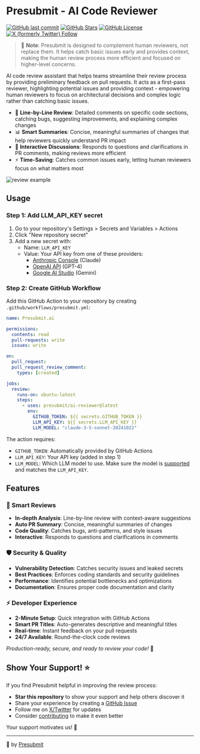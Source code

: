 # Presubmit - AI Code Reviewer

[![GitHub last commit](https://img.shields.io/github/last-commit/presubmit/ai-reviewer)](https://github.com/presubmit/ai-reviewer/commits)
[![GitHub Stars](https://img.shields.io/github/stars/presubmit/ai-reviewer?style=social)](https://github.com/presubmit/ai-reviewer/stargazers)
[![GitHub License](https://img.shields.io/github/license/presubmit/ai-reviewer?color=yellow)](https://github.com/presubmit/ai-reviewer/blob/main/LICENSE)
[![X (formerly Twitter) Follow](https://img.shields.io/twitter/follow/presubmitai?style=social)](https://x.com/intent/follow?screen_name=presubmitai)

> 🤝 **Note**: Presubmit is designed to complement human reviewers, not replace them. It helps catch basic issues early and provides context, making the human review process more efficient and focused on higher-level concerns.

AI code review assistant that helps teams streamline their review process by providing preliminary feedback on pull requests. It acts as a first-pass reviewer, highlighting potential issues and providing context - empowering human reviewers to focus on architectural decisions and complex logic rather than catching basic issues.

- 📝 **Line-by-Line Review**: Detailed comments on specific code sections, catching bugs, suggesting improvements, and explaining complex changes
- 📊 **Smart Summaries**: Concise, meaningful summaries of changes that help reviewers quickly understand PR impact
- 💬 **Interactive Discussions**: Responds to questions and clarifications in PR comments, making reviews more efficient
- ⚡ **Time-Saving**: Catches common issues early, letting human reviewers focus on what matters most

![review example](https://github.com/presubmit/ai-reviewer/blob/main/assets/review_example.png?raw=true)

## Usage

### Step 1: Add LLM_API_KEY secret

1. Go to your repository's Settings > Secrets and Variables > Actions
2. Click "New repository secret"
3. Add a new secret with:
   - Name: `LLM_API_KEY`
   - Value: Your API key from one of these providers:
     - [Anthropic Console](https://console.anthropic.com/) (Claude)
     - [OpenAI API](https://platform.openai.com/api-keys) (GPT-4)
     - [Google AI Studio](https://aistudio.google.com/app/apikeys) (Gemini)

### Step 2: Create GitHub Workflow

Add this GitHub Action to your repository by creating `.github/workflows/presubmit.yml`:

```yaml
name: Presubmit.ai

permissions:
  contents: read
  pull-requests: write
  issues: write

on:
  pull_request:
  pull_request_review_comment:
    types: [created]

jobs:
  review:
    runs-on: ubuntu-latest
    steps:
      - uses: presubmit/ai-reviewer@latest
        env:
          GITHUB_TOKEN: ${{ secrets.GITHUB_TOKEN }}
          LLM_API_KEY: ${{ secrets.LLM_API_KEY }}
          LLM_MODEL: "claude-3-5-sonnet-20241022"
```

The action requires:

- `GITHUB_TOKEN`: Automatically provided by GitHub Actions
- `LLM_API_KEY`: Your API key (added in step 1)
- `LLM_MODEL`: Which LLM model to use. Make sure the model is [supported](https://github.com/presubmit/ai-reviewer/blob/main/src/ai.ts) and matches the `LLM_API_KEY`.

## Features

### 🤖 Smart Reviews

- **In-depth Analysis**: Line-by-line review with context-aware suggestions
- **Auto PR Summary**: Concise, meaningful summaries of changes
- **Code Quality**: Catches bugs, anti-patterns, and style issues
- **Interactive**: Responds to questions and clarifications in comments

### 🛡️ Security & Quality

- **Vulnerability Detection**: Catches security issues and leaked secrets
- **Best Practices**: Enforces coding standards and security guidelines
- **Performance**: Identifies potential bottlenecks and optimizations
- **Documentation**: Ensures proper code documentation and clarity

### ⚡ Developer Experience

- **2-Minute Setup**: Quick integration with GitHub Actions
- **Smart PR Titles**: Auto-generates descriptive and meaningful titles
- **Real-time**: Instant feedback on your pull requests
- **24/7 Available**: Round-the-clock code reviews

_Production-ready, secure, and ready to review your code!_ 🚀

## Show Your Support! ⭐

If you find Presubmit helpful in improving the review process:

- **Star this repository** to show your support and help others discover it
- Share your experience by creating a [GitHub Issue](https://github.com/presubmit/ai-reviewer/issues)
- Follow me on [X/Twitter](https://x.com/bdstanga) for updates
- Consider [contributing](CONTRIBUTING.md) to make it even better

Your support motivates us! 🙏

---

🖤 by [Presubmit](https://x.com/presubmitai)
